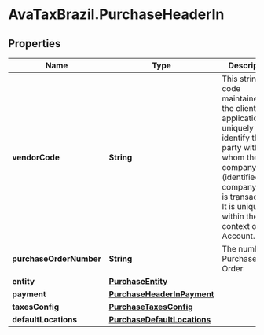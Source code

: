 # AvaTaxBrazil.PurchaseHeaderIn

## Properties
Name | Type | Description | Notes
------------ | ------------- | ------------- | -------------
**vendorCode** | **String** | This string is a code maintained by the client application to uniquely identify the party with whom the company (identified by companyCode) is transacting. It is unique within the context of an Account. | 
**purchaseOrderNumber** | **String** | The number of Purchase Order | [optional] 
**entity** | [**PurchaseEntity**](PurchaseEntity.md) |  | [optional] 
**payment** | [**PurchaseHeaderInPayment**](PurchaseHeaderInPayment.md) |  | [optional] 
**taxesConfig** | [**PurchaseTaxesConfig**](PurchaseTaxesConfig.md) |  | [optional] 
**defaultLocations** | [**PurchaseDefaultLocations**](PurchaseDefaultLocations.md) |  | [optional] 


